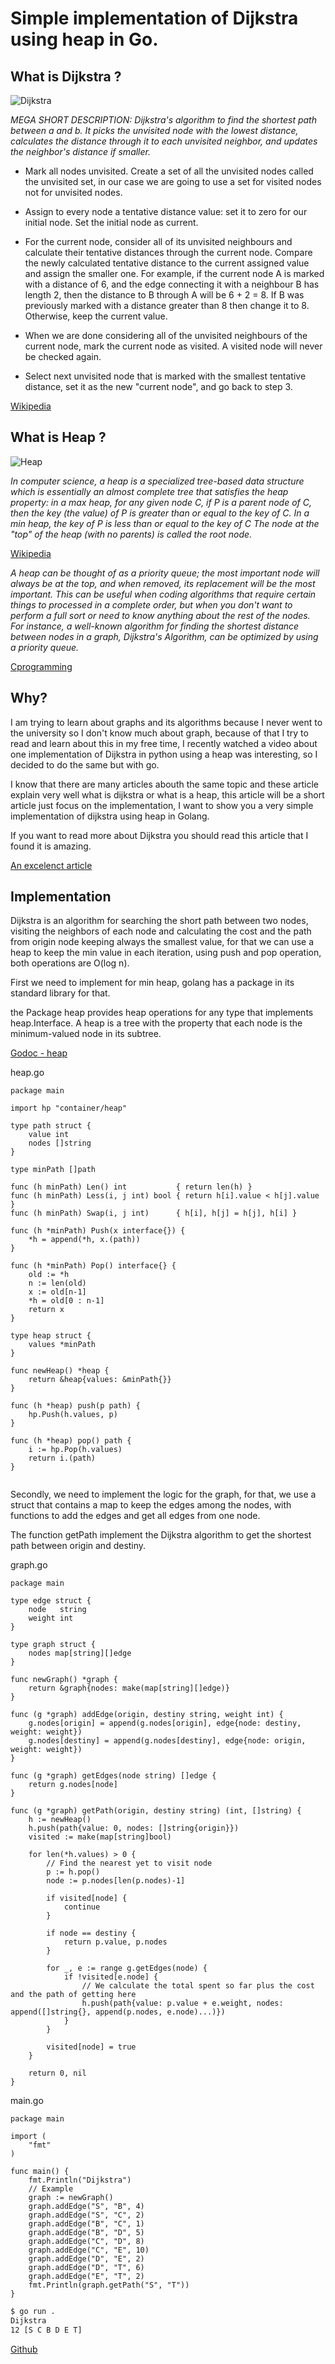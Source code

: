# Simple implementation of Dijkstra using heap in Go.

## What is Dijkstra ?
![Dijkstra](https://upload.wikimedia.org/wikipedia/commons/5/57/Dijkstra_Animation.gif)

*MEGA SHORT DESCRIPTION: Dijkstra's algorithm to find the shortest path between a and b. It picks the unvisited node with the lowest distance, calculates the distance through it to each unvisited neighbor, and updates the neighbor's distance if smaller.*

* Mark all nodes unvisited. Create a set of all the unvisited nodes called the unvisited set, in our case we are going to use a set for visited nodes not for unvisited nodes.

* Assign to every node a tentative distance value: set it to zero for our initial node. Set the initial node as current.

* For the current node, consider all of its unvisited neighbours and calculate their tentative distances through the current node. Compare the newly calculated tentative distance to the current assigned value and assign the smaller one. For example, if the current node A is marked with a distance of 6, and the edge connecting it with a neighbour B has length 2, then the distance to B through A will be 6 + 2 = 8. If B was previously marked with a distance greater than 8 then change it to 8. Otherwise, keep the current value.

* When we are done considering all of the unvisited neighbours of the current node, mark the current node as visited. A visited node will never be checked again.

* Select next unvisited node that is marked with the smallest tentative distance, set it as the new "current node", and go back to step 3.

[Wikipedia](https://en.wikipedia.org/wiki/Dijkstra%27s_algorithm)

## What is Heap ?

![Heap](https://upload.wikimedia.org/wikipedia/commons/thumb/3/38/Max-Heap.svg/2560px-Max-Heap.svg.png)

*In computer science, a heap is a specialized tree-based data structure which is essentially an almost complete tree that satisfies the heap property: in a max heap, for any given node C, if P is a parent node of C, then the key (the value) of P is greater than or equal to the key of C. In a min heap, the key of P is less than or equal to the key of C The node at the "top" of the heap (with no parents) is called the root node.*

[Wikipedia](https://en.wikipedia.org/wiki/Heap_(data_structure))


*A heap can be thought of as a priority queue; the most important node will always be at the top, and when removed, its replacement will be the most important. This can be useful when coding algorithms that require certain things to processed in a complete order, but when you don't want to perform a full sort or need to know anything about the rest of the nodes. For instance, a well-known algorithm for finding the shortest distance between nodes in a graph, Dijkstra's Algorithm, can be optimized by using a priority queue.*


[Cprogramming](https://www.cprogramming.com/tutorial/computersciencetheory/heap.html)


## Why?

I am trying to learn about graphs and its algorithms because I never went to the university so I don't know much about graph, because of that I try to read and learn about this in my free time, I recently watched a video about one implementation of Dijkstra in python using a heap was interesting, so I decided to do the same but with go.

I know that there are many articles abouth the same topic and these article explain very well what is dijkstra or what is a heap, this article will be a short article just focus on the implementation, I want to show you a very simple implementation of dijkstra using heap in Golang.


If you want to read more about Dijkstra you should read this article that I found it is amazing.

[An excelenct article](https://medium.com/basecs/finding-the-shortest-path-with-a-little-help-from-dijkstra-613149fbdc8e)



## Implementation

Dijkstra is an algorithm for searching the short path between two nodes, visiting the neighbors of each node and calculating the cost and the path from origin node keeping always the smallest value, for that we can use a heap to keep the min value in each iteration, using push and pop operation, both operations are O(log n).

First we need to implement for min heap, golang has a package in its standard library for that.

the Package heap provides heap operations for any type that implements heap.Interface. A heap is a tree with the property that each node is the minimum-valued node in its subtree.

[Godoc - heap](https://golang.org/pkg/container/heap/)


heap.go


```golang
package main

import hp "container/heap"

type path struct {
	value int
	nodes []string
}

type minPath []path

func (h minPath) Len() int           { return len(h) }
func (h minPath) Less(i, j int) bool { return h[i].value < h[j].value }
func (h minPath) Swap(i, j int)      { h[i], h[j] = h[j], h[i] }

func (h *minPath) Push(x interface{}) {
	*h = append(*h, x.(path))
}

func (h *minPath) Pop() interface{} {
	old := *h
	n := len(old)
	x := old[n-1]
	*h = old[0 : n-1]
	return x
}

type heap struct {
	values *minPath
}

func newHeap() *heap {
	return &heap{values: &minPath{}}
}

func (h *heap) push(p path) {
	hp.Push(h.values, p)
}

func (h *heap) pop() path {
	i := hp.Pop(h.values)
	return i.(path)
}


```

Secondly, we need to implement the logic for the graph, for that, we use a struct that contains a map to keep the edges among the nodes, with functions to add the edges and get all edges from one node.

The function getPath implement the Dijkstra algorithm to get the shortest path between origin and destiny.

graph.go

```golang
package main

type edge struct {
	node   string
	weight int
}

type graph struct {
	nodes map[string][]edge
}

func newGraph() *graph {
	return &graph{nodes: make(map[string][]edge)}
}

func (g *graph) addEdge(origin, destiny string, weight int) {
	g.nodes[origin] = append(g.nodes[origin], edge{node: destiny, weight: weight})
	g.nodes[destiny] = append(g.nodes[destiny], edge{node: origin, weight: weight})
}

func (g *graph) getEdges(node string) []edge {
	return g.nodes[node]
}

func (g *graph) getPath(origin, destiny string) (int, []string) {
	h := newHeap()
	h.push(path{value: 0, nodes: []string{origin}})
	visited := make(map[string]bool)

	for len(*h.values) > 0 {
		// Find the nearest yet to visit node
		p := h.pop()
		node := p.nodes[len(p.nodes)-1]

		if visited[node] {
			continue
		}

		if node == destiny {
			return p.value, p.nodes
		}

		for _, e := range g.getEdges(node) {
			if !visited[e.node] {
				// We calculate the total spent so far plus the cost and the path of getting here
				h.push(path{value: p.value + e.weight, nodes: append([]string{}, append(p.nodes, e.node)...)})
			}
		}

		visited[node] = true
	}

	return 0, nil
}

```

main.go

```golang
package main

import (
	"fmt"
)

func main() {
	fmt.Println("Dijkstra")
	// Example
	graph := newGraph()
	graph.addEdge("S", "B", 4)
	graph.addEdge("S", "C", 2)
	graph.addEdge("B", "C", 1)
	graph.addEdge("B", "D", 5)
	graph.addEdge("C", "D", 8)
	graph.addEdge("C", "E", 10)
	graph.addEdge("D", "E", 2)
	graph.addEdge("D", "T", 6)
	graph.addEdge("E", "T", 2)
	fmt.Println(graph.getPath("S", "T"))
}

```

```bash
$ go run .
Dijkstra
12 [S C B D E T]
```

[Github](https://github.com/douglasmakey/dijkstra-heap)




